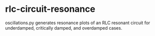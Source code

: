 # rlc-circuit-resonance
oscillations.py generates resonance plots of an RLC resonant circuit
for underdamped, critically damped, and overdamped cases.
